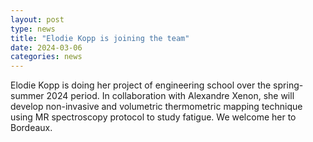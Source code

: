 ```yaml
---
layout: post
type: news
title: "Elodie Kopp is joining the team"
date: 2024-03-06
categories: news
---
```

Elodie Kopp is doing her project of engineering school over the spring-summer 2024 period. In collaboration with Alexandre Xenon, she will develop non-invasive and volumetric thermometric mapping technique using MR spectroscopy protocol to study fatigue. We welcome her to Bordeaux.